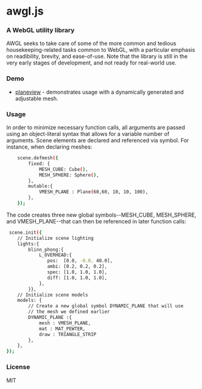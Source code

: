 # awgl.js
### A WebGL utility library
AWGL seeks to take care of some of the more common and tedious housekeeping-related tasks common to WebGL, with a particular emphasis on readibility, brevity, and ease-of-use. Note that the library is still in the very early stages of development, and  not ready for real-world use.

### Demo
* [planeview] - demonstrates usage with a dynamically generated and adjustable mesh.

### Usage
In order to minimize necessary function calls, all arguments are passed using an object-literal syntax that allows for a variable number of arguments. Scene elements are declared and referenced via symbol. For instance, when declaring meshes:
```sh
    scene.defmesh({
        fixed: {
            MESH_CUBE: Cube(),
            MESH_SPHERE: Sphere(),
        },
	    mutable:{
	        VMESH_PLANE : Plane(60,60, 10, 10, 100),
	    },
    });   
```
The code creates three new global symbols--MESH_CUBE, MESH_SPHERE, and VMESH_PLANE--that can then be referenced in later function calls:

```sh
 scene.init({
    // Initialize scene lighting
	lights:{
	    blinn_phong:{
	    	L_OVERHEAD:{
		       pos:  [0.0, -0.0, 40.0],
		       ambi: [0.2, 0.2, 0.2],
		       spec: [1.0, 1.0, 1.0],
		       diff: [1.0, 1.0, 1.0],
		    },
	    }},
	// Initialize scene models
	models: {
	    // Create a new global symbol DYNAMIC_PLANE that will use
	    // the mesh we defined earlier
	    DYNAMIC_PLANE :{
		    mesh : VMESH_PLANE,
		    mat : MAT_PEWTER,
		    draw : TRIANGLE_STRIP
	    },
	},
});
```

### License
MIT 

   [planeview]: <http://mmgeorge.github.io/planeview/>
  
